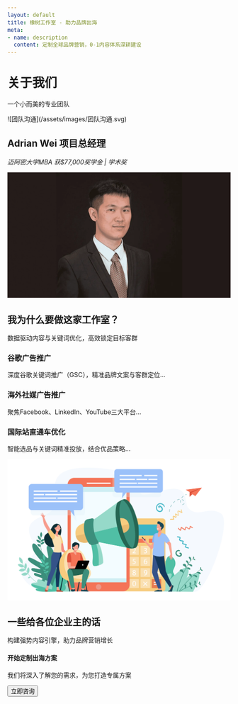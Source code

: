 ```yaml
---
layout: default
title: 橡树工作室 - 助力品牌出海
meta:
- name: description
  content: 定制全球品牌营销，0-1内容体系深耕建设
---
```


<div class="content-banner">
  <div class="content-banner-text">
    <h1>关于我们</h1>
    <p>一个小而美的专业团队</p>
  </div>
  ![团队沟通](/assets/images/团队沟通.svg)
</div>

## Adrian Wei 项目总经理
*迈阿密大学MBA 获$77,000奖学金 | 学术奖*

![Adrian Wei](/assets/images/profiles/adr-img.webp)

<section class="section-dark">
  <h2>我为什么要做这家工作室？</h2>
  <p class="section-subheader">数据驱动内容与关键词优化，高效锁定目标客群</p>
  
  <div class="toggle-container">
    <div class="toggle-item">
      <h3>谷歌广告推广</h3>
      <p>深度谷歌关键词推广（GSC），精准品牌文案与客群定位...</p>
    </div>
    <div class="toggle-item">
      <h3>海外社媒广告推广</h3>
      <p>聚焦Facebook、LinkedIn、YouTube三大平台...</p>
    </div>
    <div class="toggle-item">
      <h3>国际站直通车优化</h3>
      <p>智能选品与关键词精准投放，结合优品策略...</p>
    </div>
  </div>
  
  ![广告宣传](/assets/images/广告宣传.svg)
</section>

<section class="section-dark">
  <h2>一些给各位企业主的话</h2>
  <p class="section-subheader">构建强势内容引擎，助力品牌营销增长</p>
</section>

<div class="section-fence">
  <h4>开始定制出海方案</h4>
  <p>我们将深入了解您的需求，为您打造专属方案</p>
  <button>立即咨询</button>
</div>
